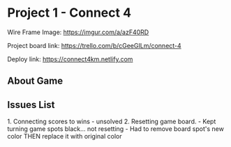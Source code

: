 <h1>
Project 1 - Connect 4
</h1>

Wire Frame Image:
https://imgur.com/a/azF40RD

Project board link:
https://trello.com/b/cGeeGILm/connect-4

Deploy link:
https://connect4km.netlify.com

<h2>
About Game
</h2>

<h2>
Issues List
</h2>
1. Connecting scores to wins
    - unsolved
2. Resetting game board.
    - Kept turning game spots black... not resetting
    - Had to remove board spot's new color THEN replace it with original color
